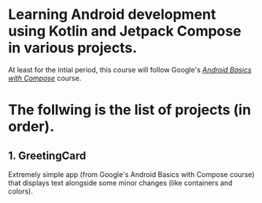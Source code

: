 # Learning Android development using Kotlin and Jetpack Compose in various projects.
 At least for the intial period, this course will follow Google's *[Android Basics with Compose](https://developer.android.com/courses/android-basics-compose/course)* course.


# The follwing is the list of projects (in order).

## 1. GreetingCard
Extremely simple app (from Google's Android Basics with Compose course) that displays text alongside some minor changes (like containers and colors). 
